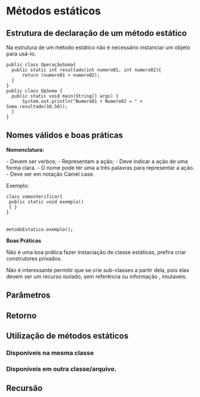 <h1>Métodos estáticos</h1>
<h2>Estrutura de declaração de um método estático</h2>
<p>Na estrutura de um método estático não é necessário instanciar um objeto para usá-lo.</p>

<pre>
<code>public class OperaçãoSoma{</code>
<code>  public static int resultado(int numero01, int numero02){</code>
<code>		return (numero01 + numero02);</code>
<code>  }</code>
<code>}</code>
<code>public class OpSoma {</code>
<code>  public static void main(String[] args) {</code>
<code>		System.out.println("Numero01 + Numero02 = " + Soma.resultado(10,50));</code>
<code>  }</code>
<code>}</code>
</pre>

<h2>Nomes válidos e boas práticas</h2>
<p><b>Nomenclatura:</b></p>
<p>- Devem ser verbos;
- Representam a ação;
- Deve indicar a ação de uma forma clara.
- O nome pode ter uma a três palavras para representar a ação.
- Deve ser em notação Camel case.</p>

<p>Exemplo:</P>
<pre>
<code>class vamosVerificar{</code>
<code> public static void exemplo()</code>
<code> { }</code>
<code>}</code>
<br>
<code>metodoEstatico.exemplo();</code>
</pre>

<p><b>Boas Práticas</b></p>
<p>Não é uma boa prática fazer instaciação de classe estáticas, prefira criar construtores privados.</p>
<p>Não é interessante permitir que se crie sub-classes a partir dela, pois elas devem ser um recurso isolado, sem referência ou informação , imutaveis.</p>

<h2>Parâmetros</h2>


<h2>Retorno</h2>


<h2>Utilização de métodos estáticos</h2>


<h3>Disponíveis na mesma classe</h3>


<h3>Disponíveis em outra classe/arquivo.</h3> 


<h2>Recursão</h2>
